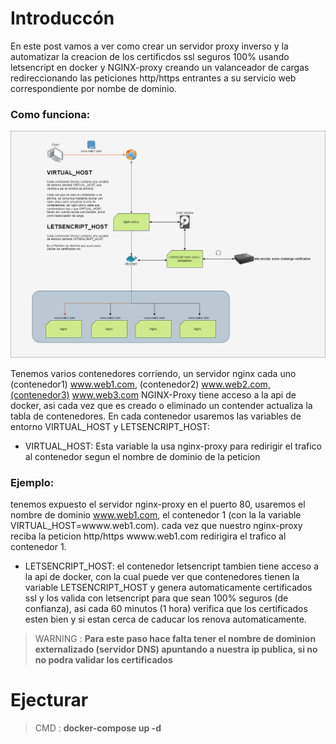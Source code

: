 # Introduccón

En este post vamos a ver como crear un servidor proxy inverso y la automatizar la creacion de los certificdos ssl seguros 100% usando letsencript  en docker y NGINX-proxy creando un valanceador de cargas redireccionando las peticiones http/https entrantes a su servicio web correspondiente por nombe de dominio.

### Como funciona:

<img src="./diagrama.png">

Tenemos varios contenedores corriendo, un servidor nginx cada uno  (contenedor1) www.web1.com, (contenedor2) www.web2.com,(contenedor3) www.web3.com
NGINX-Proxy tiene acceso a la api de docker, asi cada vez que es creado o eliminado un contender actualiza la tabla de contenedores.
En cada contenedor usaremos las variables de entorno VIRTUAL_HOST y LETSENCRIPT_HOST:

- VIRTUAL_HOST: Esta variable la usa nginx-proxy para redirigir el trafico al contenedor segun el nombre de dominio de la peticion

### Ejemplo: 

tenemos expuesto el servidor nginx-proxy en el puerto 80, usaremos el nombre de dominio www.web1.com, el contenedor 1 (con la la variable VIRTUAL_HOST=wwww.web1.com).
cada vez que nuestro nginx-proxy reciba la peticion http/https wwww.web1.com redirigira el trafico al contenedor 1.

- LETSENCRIPT_HOST: el contenedor letsencript tambien tiene acceso a la api de docker, con la cual puede ver que contenedores tienen la variable LETSENCRIPT_HOST y genera  automaticamente certificados ssl y los valida con letsencript para que sean 100% seguros (de confianza), asi cada 60 minutos (1 hora) verifica que los certificados esten bien y si estan cerca de caducar los renova automaticamente.

> WARNING : **Para este paso hace falta tener el nombre de dominion externalizado (servidor DNS) apuntando a nuestra ip publica, si no no podra validar los certificados**

# Ejecturar
 > CMD : **docker-compose up -d**
